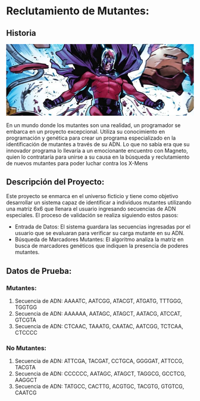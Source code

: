# Reclutamiento de Mutantes: 
## Historia
![Imagen Ilustrativa de Magneto reclutando](/images/magneto.jpg)

En un mundo donde los mutantes son una realidad, un programador se embarca en un proyecto excepcional. Utiliza su conocimiento en programación y genética para crear un programa especializado en la identificación de mutantes a través de su ADN. Lo que no sabía era que su innovador programa lo llevaría a un emocionante encuentro con Magneto, quien lo contrataría para unirse a su causa en la búsqueda y reclutamiento de nuevos mutantes para poder luchar contra los X-Mens

## Descripción del Proyecto:
Este proyecto se enmarca en el universo ficticio y tiene como objetivo desarrollar un sistema capaz de identificar a individuos mutantes utilizando una matriz 6x6 que llenara el usuario ingresando secuencias de ADN especiales.
El proceso de validación se realiza siguiendo estos pasos:

- Entrada de Datos: El sistema guardara las secuencias ingresadas por el usuario que se evaluaran para verificar su carga mutante en su ADN. 
- Búsqueda de Marcadores Mutantes: El algoritmo analiza la matriz en busca de marcadores genéticos que indiquen la presencia de poderes mutantes. 

## Datos de Prueba:
### Mutantes:
1. Secuencia de ADN: AAAATC, AATCGG, ATACGT, ATGATG, TTTGGG, TGGTGG
2. Secuencia de ADN: AAAAAA, AATAGC, ATAGCT, AATACG, ATCCAT, GTCGTA
3. Secuencia de ADN: CTCAAC, TAAATG, CAATAC, AATCGG, TCTCAA, CTCCCC
### No Mutantes:
1. Secuencia de ADN: ATTCGA, TACGAT, CCTGCA, GGGGAT, ATTCCG, TACGTA
2. Secuencia de ADN: CCCCCC, AATAGC, ATAGCT, TAGGCG, GCCTCG, AAGGCT
3. Secuencia de ADN: TATGCC, CACTTG, ACGTGC, TACGTG, GTGTCG, CAATCG

